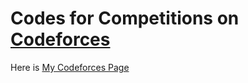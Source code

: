 # Codes for Competitions on [Codeforces](http://codeforces.com)
Here is [My Codeforces Page](http://codeforces.com/profile/VampireWeekend)
